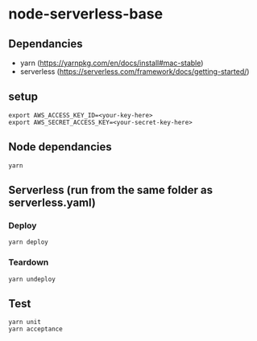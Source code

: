 # node-serverless-base

## Dependancies
- yarn (https://yarnpkg.com/en/docs/install#mac-stable)
- serverless (https://serverless.com/framework/docs/getting-started/)

## setup
```
export AWS_ACCESS_KEY_ID=<your-key-here>
export AWS_SECRET_ACCESS_KEY=<your-secret-key-here>
```
## Node dependancies
```
yarn
```
## Serverless (run from the same folder as serverless.yaml)
### Deploy
```
yarn deploy
```

### Teardown
```
yarn undeploy
```

## Test
```
yarn unit
yarn acceptance
```
